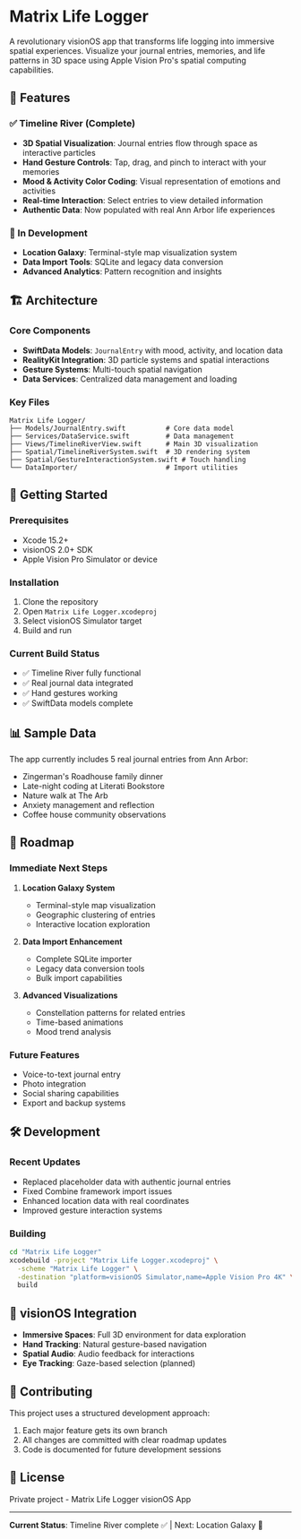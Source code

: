 # Matrix Life Logger

A revolutionary visionOS app that transforms life logging into immersive spatial experiences. Visualize your journal entries, memories, and life patterns in 3D space using Apple Vision Pro's spatial computing capabilities.

## 🌟 Features

### ✅ Timeline River (Complete)
- **3D Spatial Visualization**: Journal entries flow through space as interactive particles
- **Hand Gesture Controls**: Tap, drag, and pinch to interact with your memories
- **Mood & Activity Color Coding**: Visual representation of emotions and activities
- **Real-time Interaction**: Select entries to view detailed information
- **Authentic Data**: Now populated with real Ann Arbor life experiences

### 🚧 In Development
- **Location Galaxy**: Terminal-style map visualization system
- **Data Import Tools**: SQLite and legacy data conversion
- **Advanced Analytics**: Pattern recognition and insights

## 🏗️ Architecture

### Core Components
- **SwiftData Models**: `JournalEntry` with mood, activity, and location data
- **RealityKit Integration**: 3D particle systems and spatial interactions
- **Gesture Systems**: Multi-touch spatial navigation
- **Data Services**: Centralized data management and loading

### Key Files
```
Matrix Life Logger/
├── Models/JournalEntry.swift          # Core data model
├── Services/DataService.swift         # Data management
├── Views/TimelineRiverView.swift      # Main 3D visualization
├── Spatial/TimelineRiverSystem.swift  # 3D rendering system
├── Spatial/GestureInteractionSystem.swift # Touch handling
└── DataImporter/                      # Import utilities
```

## 🚀 Getting Started

### Prerequisites
- Xcode 15.2+
- visionOS 2.0+ SDK
- Apple Vision Pro Simulator or device

### Installation
1. Clone the repository
2. Open `Matrix Life Logger.xcodeproj`
3. Select visionOS Simulator target
4. Build and run

### Current Build Status
- ✅ Timeline River fully functional
- ✅ Real journal data integrated
- ✅ Hand gestures working
- ✅ SwiftData models complete

## 📊 Sample Data

The app currently includes 5 real journal entries from Ann Arbor:
- Zingerman's Roadhouse family dinner
- Late-night coding at Literati Bookstore  
- Nature walk at The Arb
- Anxiety management and reflection
- Coffee house community observations

## 🎯 Roadmap

### Immediate Next Steps
1. **Location Galaxy System**
   - Terminal-style map visualization
   - Geographic clustering of entries
   - Interactive location exploration

2. **Data Import Enhancement**
   - Complete SQLite importer
   - Legacy data conversion tools
   - Bulk import capabilities

3. **Advanced Visualizations**
   - Constellation patterns for related entries
   - Time-based animations
   - Mood trend analysis

### Future Features
- Voice-to-text journal entry
- Photo integration
- Social sharing capabilities
- Export and backup systems

## 🛠️ Development

### Recent Updates
- Replaced placeholder data with authentic journal entries
- Fixed Combine framework import issues
- Enhanced location data with real coordinates
- Improved gesture interaction systems

### Building
```bash
cd "Matrix Life Logger"
xcodebuild -project "Matrix Life Logger.xcodeproj" \
  -scheme "Matrix Life Logger" \
  -destination "platform=visionOS Simulator,name=Apple Vision Pro 4K" \
  build
```

## 📱 visionOS Integration

- **Immersive Spaces**: Full 3D environment for data exploration
- **Hand Tracking**: Natural gesture-based navigation
- **Spatial Audio**: Audio feedback for interactions
- **Eye Tracking**: Gaze-based selection (planned)

## 🤝 Contributing

This project uses a structured development approach:
1. Each major feature gets its own branch
2. All changes are committed with clear roadmap updates
3. Code is documented for future development sessions

## 📄 License

Private project - Matrix Life Logger visionOS App

---

**Current Status**: Timeline River complete ✅ | Next: Location Galaxy 🌌